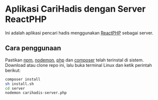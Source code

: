 # Aplikasi CariHadis dengan Server ReactPHP

Ini adalah aplikasi pencari hadis menggunakan [ReactPHP](https://reactphp.org) sebagai server.

## Cara penggunaan

Pastikan [npm](https://www.npmjs.com), [nodemon](https://www.npmjs.com/package/nodemon), [php](https://www.php.net/) dan [composer](https://getcomposer.org) telah terinstal di sistem. Download atau clone repo ini, lalu buka terminal Linux dan ketik perintah berikut:

```bash
composer install
sh install.sh
cd server
nodemon carihadis-server.php
```
